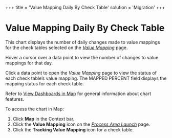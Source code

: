 +++
title = 'Value Mapping Daily By Check Table'
solution = 'Migration'
+++

# Value Mapping Daily By Check Table

This chart displays the number of daily changes made to value mappings
for the check tables selected on the *[Value
Mapping](../Page_Desc/Value_Mapping.htm)* page.

Hover a cursor over a data point to view the number of changes to value
mappings for that day.

Click a data point to open the *Value Mapping* page to view the status
of each check table’s value mapping. The MAPPED PERCENT field displays
the mapping status for each check table.

Refer to [View Dashboards in Map](View_Dashboards_in_Map.htm) for
general information about chart features.

To access the chart in Map:

1.  Click <span style="font-weight: bold;">Map</span> in the Context
    bar.
2.  Click the <span style="font-weight: bold;">Value Mapping</span> icon
    on the *[Process Area
    Launch](../Page_Desc/Process_Area_Launch_map.htm)* page.
3.  Click the <span style="font-weight: bold;">Tracking Value Mapping
    </span>icon for a check table.
